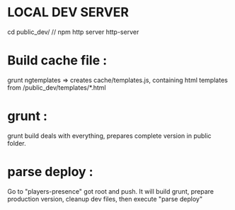 


# LOCAL DEV SERVER

cd public_dev/
// npm http server
http-server


# Build cache file :

grunt ngtemplates
 => creates cache/templates.js, containing html templates from /public_dev/templates/*.html


# grunt :

 grunt build deals with everything, prepares complete version in public folder.
 
 
# parse deploy :
 
 Go to "players-presence" got root and push. It will build grunt, prepare production version, cleanup dev files, then execute "parse deploy"